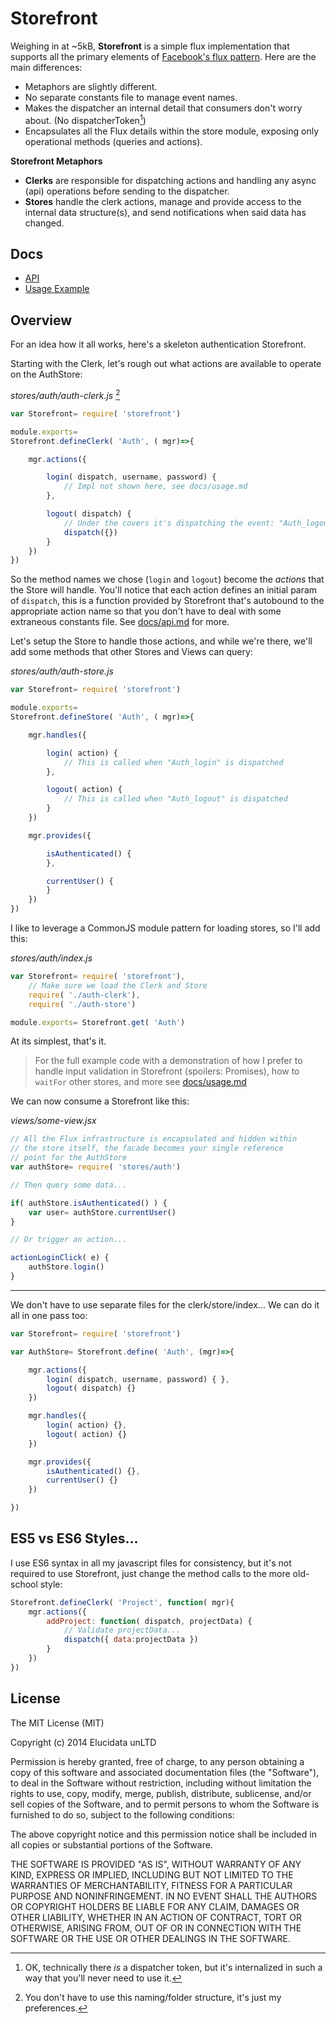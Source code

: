 # Storefront

Weighing in at ~5kB, **Storefront** is a simple flux implementation that supports all the primary elements of [Facebook's flux pattern](https://facebook.github.io/flux/). Here are the main differences:

- Metaphors are slightly different.
- No separate constants file to manage event names.
- Makes the dispatcher an internal detail that consumers don't worry about. (No dispatcherToken[^1])
- Encapsulates all the Flux details within the store module, exposing only operational methods (queries and actions).

**Storefront Metaphors**

- **Clerks** are responsible for dispatching actions and handling any async (api) operations before sending to the dispatcher.
- **Stores** handle the clerk actions, manage and provide access to the internal data structure(s), and send notifications when said data has changed.


## Docs

- [API](docs/api.md)
- [Usage Example](docs/usage.md)

## Overview

For an idea how it all works, here's a skeleton authentication Storefront.

Starting with the Clerk, let's rough out what actions are available to operate on the AuthStore:

_stores/auth/auth-clerk.js_ [^2]
```javascript
var Storefront= require( 'storefront')

module.exports=
Storefront.defineClerk( 'Auth', ( mgr)=>{

    mgr.actions({

        login( dispatch, username, password) {
            // Impl not shown here, see docs/usage.md
        },

        logout( dispatch) {
            // Under the covers it's dispatching the event: "Auth_logout"
            dispatch({})
        }
    })
})
```

So the method names we chose (`login` and `logout`) become the _actions_ that the Store will handle. You'll notice that each action defines an initial param of `dispatch`, this is a function provided by Storefront that's autobound to the appropriate action name so that you don't have to deal with some extraneous constants file. See [docs/api.md](./docs/api.md) for more.

Let's setup the Store to handle those actions, and while we're there, we'll add some methods that other Stores and Views can query:

_stores/auth/auth-store.js_
```javascript
var Storefront= require( 'storefront')

module.exports=
Storefront.defineStore( 'Auth', ( mgr)=>{

    mgr.handles({

        login( action) {
            // This is called when "Auth_login" is dispatched
        },

        logout( action) {
            // This is called when "Auth_logout" is dispatched
        }
    })

    mgr.provides({

        isAuthenticated() {
        },

        currentUser() {
        }
    })
})
```

I like to leverage a CommonJS module pattern for loading stores, so I'll add this:

_stores/auth/index.js_
```javascript
var Storefront= require( 'storefront'),
    // Make sure we load the Clerk and Store
    require( './auth-clerk'),
    require( './auth-store')

module.exports= Storefront.get( 'Auth')
```

At its simplest, that's it.

> For the full example code with a demonstration of how I prefer to handle input validation in Storefront (spoilers: Promises), how to `waitFor` other stores, and more see [docs/usage.md](./docs/usage.md)

We can now consume a Storefront like this:

_views/some-view.jsx_
```javascript
// All the Flux infrastructure is encapsulated and hidden within
// the store itself, the facade becomes your single reference
// point for the AuthStore
var authStore= require( 'stores/auth')

// Then query some data...

if( authStore.isAuthenticated() ) {
    var user= authStore.currentUser()
}

// Or trigger an action...

actionLoginClick( e) {
    authStore.login()
}
```

---

We don't have to use separate files for the clerk/store/index... We can do it all in one pass too:

```javascript
var Storefront= require( 'storefront')

var AuthStore= Storefront.define( 'Auth', (mgr)=>{

    mgr.actions({
        login( dispatch, username, password) { },
        logout( dispatch) {}
    })

    mgr.handles({
        login( action) {},
        logout( action) {}
    })

    mgr.provides({
        isAuthenticated() {},
        currentUser() {}
    })

})

```




## ES5 vs ES6 Styles...

I use ES6 syntax in all my javascript files for consistency, but it's not required to use Storefront, just change the method calls to the more old-school style:

```javascript
Storefront.defineClerk( 'Project', function( mgr){
    mgr.actions({
        addProject: function( dispatch, projectData) {
            // Validate projectData...
            dispatch({ data:projectData })
        }
    })
})
```

[^1]: OK, technically there _is_ a dispatcher token, but it's internalized in such a way that you'll never need to use it.

[^2]: You don't have to use this naming/folder structure, it's just my preferences.

## License

The MIT License (MIT)

Copyright (c) 2014 Elucidata unLTD

Permission is hereby granted, free of charge, to any person obtaining a copy
of this software and associated documentation files (the "Software"), to deal
in the Software without restriction, including without limitation the rights
to use, copy, modify, merge, publish, distribute, sublicense, and/or sell
copies of the Software, and to permit persons to whom the Software is
furnished to do so, subject to the following conditions:

The above copyright notice and this permission notice shall be included in all
copies or substantial portions of the Software.

THE SOFTWARE IS PROVIDED "AS IS", WITHOUT WARRANTY OF ANY KIND, EXPRESS OR
IMPLIED, INCLUDING BUT NOT LIMITED TO THE WARRANTIES OF MERCHANTABILITY,
FITNESS FOR A PARTICULAR PURPOSE AND NONINFRINGEMENT. IN NO EVENT SHALL THE
AUTHORS OR COPYRIGHT HOLDERS BE LIABLE FOR ANY CLAIM, DAMAGES OR OTHER
LIABILITY, WHETHER IN AN ACTION OF CONTRACT, TORT OR OTHERWISE, ARISING FROM,
OUT OF OR IN CONNECTION WITH THE SOFTWARE OR THE USE OR OTHER DEALINGS IN THE
SOFTWARE.
